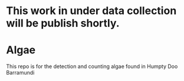 
# This work in under data collection will be publish shortly. 

# Algae
This repo is for the detection and counting algae found in Humpty Doo Barramundi

